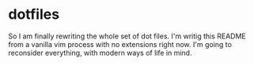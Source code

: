 # dotfiles

So I am finally rewriting the whole set of dot files.  I'm writig this README from a vanilla vim process with no extensions right now.  I'm going to reconsider everything, with modern ways of life in mind.